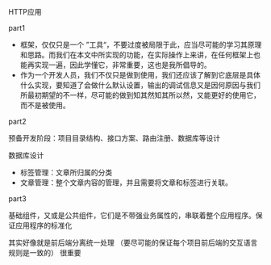 HTTP应用

part1

- 框架，仅仅只是一个 ”工具“，不要过度被局限于此，应当尽可能的学习其原理和思路。而我们在本文中所实现的功能，在实际操作上来讲，在任何框架上也能再实现一遍，因此学懂它，非常重要，这也是我所倡导的。
- 作为一个开发人员，我们不仅只是做到使用，我们还应该了解到它底层是具体什么实现，要知道了会做什么默认设置，输出的调试信息又是因何原因与我们所最初期望的不一样，尽可能的做到知其然知其所以然，又能更好的使用它，而不是被使用。


part2

预备开发阶段：项目目录结构、接口方案、路由注册、数据库等设计

数据库设计
- 标签管理：文章所归属的分类
- 文章管理：整个文章内容的管理，并且需要将文章和标签进行关联。

part3

基础组件，又或是公共组件，它们是不带强业务属性的，串联着整个应用程序。保证应用程序的标准化

其实好像就是前后端分离统一处理 （要尽可能的保证每个项目前后端的交互语言规则是一致的） 很重要


